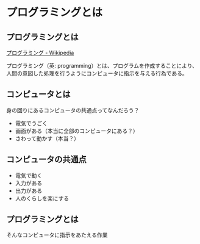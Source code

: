 # プログラミングとは

## プログラミングとは

[プログラミング - Wikipedia](http://ja.wikipedia.org/wiki/%E3%83%97%E3%83%AD%E3%82%B0%E3%83%A9%E3%83%9F%E3%83%B3%E3%82%B0_(%E3%82%B3%E3%83%B3%E3%83%94%E3%83%A5%E3%83%BC%E3%82%BF))

プログラミング（英: programming）とは、プログラムを作成することにより、人間の意図した処理を行うようにコンピュータに指示を与える行為である。

## コンピュータとは

身の回りにあるコンピュータの共通点ってなんだろう？

 - 電気でうごく
 - 画面がある（本当に全部のコンピュータにある？）
 - さわって動かす（本当？）

## コンピュータの共通点

 - 電気で動く
 - 入力がある
 - 出力がある
 - 人のくらしを楽にする

## プログラミングとは

そんなコンピュータに指示をあたえる作業
